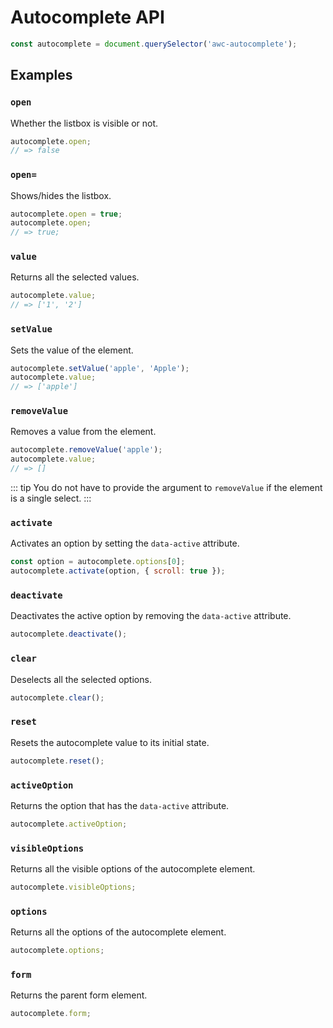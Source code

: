 # Autocomplete API

```js
const autocomplete = document.querySelector('awc-autocomplete');
```

## Examples

### `open`

Whether the listbox is visible or not.

```js
autocomplete.open;
// => false
```

### `open=`

Shows/hides the listbox.

```js
autocomplete.open = true;
autocomplete.open;
// => true;
```

### `value`

Returns all the selected values.

```js
autocomplete.value;
// => ['1', '2']
```

### `setValue`

Sets the value of the element.

```js
autocomplete.setValue('apple', 'Apple');
autocomplete.value;
// => ['apple']
```

### `removeValue`

Removes a value from the element.

```js
autocomplete.removeValue('apple');
autocomplete.value;
// => []
```

::: tip
You do not have to provide the argument to `removeValue` if the element is a single select.
:::

### `activate`

Activates an option by setting the `data-active` attribute.

```js
const option = autocomplete.options[0];
autocomplete.activate(option, { scroll: true });
```

### `deactivate`

Deactivates the active option by removing the `data-active` attribute.

```js
autocomplete.deactivate();
```

### `clear`

Deselects all the selected options.

```js
autocomplete.clear();
```

### `reset`

Resets the autocomplete value to its initial state.

```js
autocomplete.reset();
```

### `activeOption`

Returns the option that has the `data-active` attribute.

```js
autocomplete.activeOption;
```

### `visibleOptions`

Returns all the visible options of the autocomplete element.

```js
autocomplete.visibleOptions;
```

### `options`

Returns all the options of the autocomplete element.

```js
autocomplete.options;
```

### `form`

Returns the parent form element.

```js
autocomplete.form;
```
